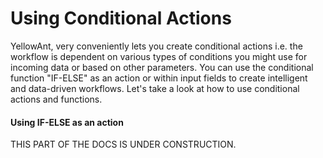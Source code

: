 # Using Conditional Actions

YellowAnt, very conveniently lets you create conditional actions i.e. the workflow is dependent on various types of conditions you might use for incoming data or based on other parameters. You can use the conditional function "IF-ELSE" as an action or within input fields to create intelligent and data-driven workflows. Let's take a look at how to use conditional actions and functions.

#### Using IF-ELSE as an action

  
THIS PART OF THE DOCS IS UNDER CONSTRUCTION. 



